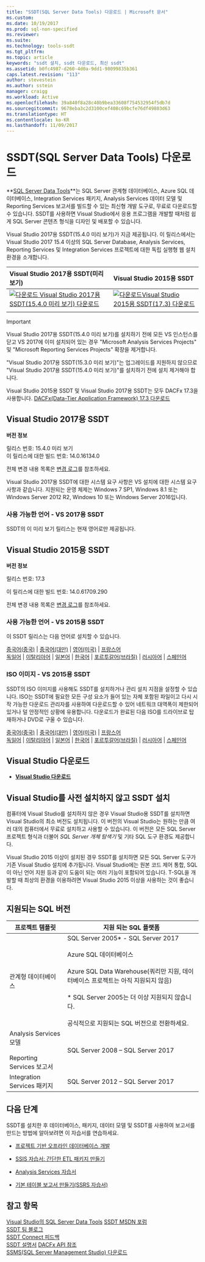 ```yaml
---
title: "SSDT(SQL Server Data Tools) 다운로드 | Microsoft 문서"
ms.custom: 
ms.date: 10/19/2017
ms.prod: sql-non-specified
ms.reviewer: 
ms.suite: 
ms.technology: tools-ssdt
ms.tgt_pltfrm: 
ms.topic: article
keywords: "ssdt 설치, ssdt 다운로드, 최신 ssdt"
ms.assetid: b0fc4987-d260-4d0a-9dd1-98099835b361
caps.latest.revision: "113"
author: stevestein
ms.author: sstein
manager: craigg
ms.workload: Active
ms.openlocfilehash: 39a840f8a28c40b9bea33608f754532954f5db7d
ms.sourcegitcommit: 9678eba3c2d3100cef408c69bcfe76df49803d63
ms.translationtype: HT
ms.contentlocale: ko-KR
ms.lasthandoff: 11/09/2017
---
```

# <a name="download-sql-server-data-tools-ssdt"></a>SSDT(SQL Server Data Tools) 다운로드

**[SQL Server Data Tools](https://msdn.microsoft.com/library/hh272686(v=vs.103).aspx)**는 SQL Server 관계형 데이터베이스, Azure SQL 데이터베이스, Integration Services 패키지, Analysis Services 데이터 모델 및 Reporting Services 보고서를 빌드할 수 있는 최신형 개발 도구로, 무료로 다운로드할 수 있습니다. SSDT를 사용하면 Visual Studio에서 응용 프로그램을 개발할 때처럼 쉽게 SQL Server 콘텐츠 형식을 디자인 및 배포할 수 있습니다. 

Visual Studio 2017용 SSDT(15.4.0 미리 보기)가 지금 제공됩니다. 이 릴리스에서는 Visual Studio 2017 15.4 이상의 SQL Server Database, Analysis Services, Reporting Services 및 Integration Services 프로젝트에 대한 독립 실행형 웹 설치 환경을 소개합니다.

| Visual Studio 2017용 SSDT(미리 보기) | Visual Studio 2015용 SSDT | 
|:--|:--|
|[![다운로드](../ssdt/media/download.png) Visual Studio 2017용 SSDT(15.4.0 미리 보기) 다운로드](https://go.microsoft.com/fwlink/?LinkId=860015) | [![다운로드](../ssdt/media/download.png)Visual Studio 2015용 SSDT(17.3) 다운로드](https://go.microsoft.com/fwlink/?linkid=858660)|
|||

> [!IMPORTANT]
> Visual Studio 2017용 SSDT(15.4.0 미리 보기)를 설치하기 전에 모든 VS 인스턴스를 닫고 VS 2017에 이미 설치되어 있는 경우 "Microsoft Analysis Services Projects" 및 "Microsoft Reporting Services Projects" 확장을 제거합니다. 
> 
> "Visual Studio 2017용 SSDT(15.3.0 미리 보기)"는 업그레이드를 지원하지 않으므로 "Visual Studio 2017용 SSDT(15.4.0 미리 보기)"를 설치하기 전에 설치 제거해야 합니다. 


Visual Studio 2015용 SSDT 및 Visual Studio 2017용 SSDT는 모두 DACFx 17.3을 사용합니다. [DACFx(Data-Tier Application Framework) 17.3 다운로드](https://www.microsoft.com/download/details.aspx?id=56048)



## <a name="ssdt-for-visual-studio-2017"></a>Visual Studio 2017용 SSDT
**버전 정보**  
  
릴리스 번호: 15.4.0 미리 보기  
이 릴리스에 대한 빌드 번호: 14.0.16134.0

전체 변경 내용 목록은 [변경 로그](changelog-for-sql-server-data-tools-ssdt.md)를 참조하세요.

Visual Studio 2017용 SSDT에 대한 시스템 요구 사항은 VS 설치에 대한 시스템 요구 사항과 같습니다. 지원되는 운영 체제는 Windows 7 SP1, Windows 8.1 또는 Windows Server 2012 R2, Windows 10 또는 Windows Server 2016입니다.  

### <a name="available-languages---ssdt-for-vs-2017"></a>사용 가능한 언어 - VS 2017용 SSDT
  
 SSDT의 이 미리 보기 릴리스는 현재 영어로만 제공됩니다.




## <a name="ssdt-for-visual-studio-2015"></a>Visual Studio 2015용 SSDT
**버전 정보**  
  
릴리스 번호: 17.3

이 릴리스에 대한 빌드 번호: 14.0.61709.290
  
전체 변경 내용 목록은 [변경 로그](changelog-for-sql-server-data-tools-ssdt.md)를 참조하세요.

### <a name="available-languages---ssdt-for-vs-2015"></a>사용 가능한 언어 - VS 2015용 SSDT
  
이 SSDT 릴리스는 다음 언어로 설치할 수 있습니다.  

[중국어(중국)]( https://go.microsoft.com/fwlink/?linkid=858660&clcid=0x804) | 
[중국어(대만)]( https://go.microsoft.com/fwlink/?linkid=858660&clcid=0x404) | 
[영어(미국)]( https://go.microsoft.com/fwlink/?linkid=858660&clcid=0x409) | 
[프랑스어]( https://go.microsoft.com/fwlink/?linkid=858660&clcid=0x40c)  
[독일어]( https://go.microsoft.com/fwlink/?linkid=858660&clcid=0x407) | 
[이탈리아어]( https://go.microsoft.com/fwlink/?linkid=858660&clcid=0x410) | 
[일본어]( https://go.microsoft.com/fwlink/?linkid=858660&clcid=0x411) | 
[한국어]( https://go.microsoft.com/fwlink/?linkid=858660&clcid=0x412) | 
[포르투갈어(브라질)]( https://go.microsoft.com/fwlink/?linkid=858660&clcid=0x416) | 
[러시아어]( https://go.microsoft.com/fwlink/?linkid=858660&clcid=0x419) | 
[스페인어]( https://go.microsoft.com/fwlink/?linkid=858660&clcid=0x40a)  

### <a name="iso-images---ssdt-for-vs-2015"></a>ISO 이미지 - VS 2015용 SSDT

SSDT의 ISO 이미지를 사용해도 SSDT를 설치하거나 관리 설치 지점을 설정할 수 있습니다. ISO는 SSDT에 필요한 모든 구성 요소가 들어 있는 자체 포함된 파일이고 다시 시작 가능한 다운로드 관리자를 사용하여 다운로드할 수 있어 네트워크 대역폭이 제한되어 있거나 덜 안정적인 상황에 유용합니다. 다운로드가 완료된 다음 ISO를 드라이브로 탑재하거나 DVD로 구울 수 있습니다.

[중국어(중국)]( https://go.microsoft.com/fwlink/?linkid=858663&clcid=0x804) |
[중국어(대만)]( https://go.microsoft.com/fwlink/?linkid=858663&clcid=0x404) |
[영어(미국)]( https://go.microsoft.com/fwlink/?linkid=858663&clcid=0x409) |
[프랑스어]( https://go.microsoft.com/fwlink/?linkid=858663&clcid=0x40c)  
[독일어]( https://go.microsoft.com/fwlink/?linkid=858663&clcid=0x407) |
[이탈리아어]( https://go.microsoft.com/fwlink/?linkid=858663&clcid=0x410) |
[일본어]( https://go.microsoft.com/fwlink/?linkid=858663&clcid=0x411) |
[한국어]( https://go.microsoft.com/fwlink/?linkid=858663&clcid=0x412) |
[포르투갈어(브라질)]( https://go.microsoft.com/fwlink/?linkid=858663&clcid=0x416) |
[러시아어]( https://go.microsoft.com/fwlink/?linkid=858663&clcid=0x419) |
[스페인어]( https://go.microsoft.com/fwlink/?linkid=858663&clcid=0x40a)


## <a name="download-visual-studio"></a>Visual Studio 다운로드

* [**Visual Studio 다운로드**](https://www.visualstudio.com/downloads)

## <a name="installing-ssdt-without-visual-studio-pre-installed"></a>Visual Studio를 사전 설치하지 않고 SSDT 설치

컴퓨터에 Visual Studio를 설치하지 않은 경우 Visual Studio용 SSDT를 설치하면 Visual Studio의 최소 버전도 설치됩니다. 이 버전의 Visual Studio는 원하는 만큼 여러 대의 컴퓨터에서 무료로 설치하고 사용할 수 있습니다. 이 버전은 모든 SQL Server 프로젝트 형식과 더불어 *SQL Server 개체 탐색기* 및 기타 SQL 도구 환경도 제공합니다.

Visual Studio 2015 이상이 설치된 경우 SSDT를 설치하면 모든 SQL Server 도구가 기존 Visual Studio 설치에 추가됩니다. Visual Studio에는 원본 코드 제어 통합, SQL이 아닌 언어 지원 등과 같이 도움이 되는 여러 기능이 포함되어 있습니다. T-SQL을 개발할 때 최상의 환경을 이용하려면 Visual Studio 2015 이상을 사용하는 것이 좋습니다.


## <a name="supported-sql-versions"></a>지원되는 SQL 버전
  
|프로젝트 템플릿|지원 되는 SQL 플랫폼|  
|-------------------|--------------------|  
관계형 데이터베이스|  SQL Server 2005* - SQL Server 2017 <br /><br />Azure SQL 데이터베이스<br /><br />Azure SQL Data Warehouse(쿼리만 지원, 데이터베이스 프로젝트는 아직 지원되지 않음)<br /><br />  * SQL Server 2005는 더 이상 지원되지 않습니다.<br /><br /> 공식적으로 지원되는 SQL 버전으로 전환하세요.|
  |Analysis Services 모델<br /><br />Reporting Services 보고서 | SQL Server 2008 – SQL Server 2017|
  |Integration Services 패키지| SQL Server 2012 – SQL Server 2017    |
  
## <a name="next-steps"></a>다음 단계  
SSDT를 설치한 후 데이터베이스, 패키지, 데이터 모델 및 SSDT를 사용하여 보고서를 만드는 방법에 알아보려면 이 자습서를 연습하세요.  
  
-   [프로젝트 기반 오프라인 데이터베이스 개발](https://msdn.microsoft.com/library/hh272702(v=vs.103).aspx)  
  
-   [SSIS 자습서: 간단한 ETL 패키지 만들기](../integration-services/ssis-how-to-create-an-etl-package.md)  
  
-   [Analysis Services 자습서](../analysis-services/analysis-services-tutorials-ssas.md)  
  
-   [기본 테이블 보고서 만들기(SSRS 자습서)](../reporting-services/create-a-basic-table-report-ssrs-tutorial.md)  
  



## <a name="see-also"></a>참고 항목  
[Visual Studio의 SQL Server Data Tools](https://msdn.microsoft.com/library/hh272686(v=vs.103).aspx)  
[SSDT MSDN 포럼](https://social.msdn.microsoft.com/Forums/sqlserver/home?forum=ssdt)  
[SSDT 팀 블로그](http://blogs.msdn.com/b/ssdt/)  
[SSDT Connect 피드백](https://connect.microsoft.com/SQLServer/Feedback)  
[SSDT 설명서](https://msdn.microsoft.com/library/hh272686(v=vs.103).aspx)  
[DACFx API 참조](https://msdn.microsoft.com/library/dn645454.aspx)  
[SSMS(SQL Server Management Studio) 다운로드](../ssms/download-sql-server-management-studio-ssms.md)  
